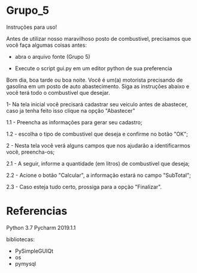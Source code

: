 # Grupo_5

Instruções para uso!

Antes de utilizar nosso maravilhoso posto de combustivel, precisamos que você faça algumas coisas antes:
* abra o arquivo fonte (Grupo 5)

* Execute o script gui.py em um editor python de sua preferencia

Bom dia, boa tarde ou boa noite. Você é um(a) motorista precisando de gasolina em um posto de auto abastecimento. Siga as instruções abaixo e você terá todo o combustivel que desejar.

1- Na tela inicial você precisará cadastrar seu veiculo antes de abastecer, caso ja tenha feito isso clique na opção  "Abastecer"

1.1 - Preencha as informações para gerar seu cadastro;

1.2 - escolha o tipo de combustivel que deseja e confirme no botão "OK";

2 - Nesta tela você verá alguns campos que nos ajudarão a identificarmos você, preencha-os;

2.1 - A seguir, informe a quantidade (em litros) de combustivel que deseja;

2.2 - Acione o botão "Calcular", a informação estará no campo "SubTotal";

2.3 - Caso esteja tudo certo, prossiga para a opção "Finalizar". 



# Referencias

Python 3.7 
Pycharm 2019.1.1

bibliotecas:
- PySimpleGUIQt
- os
- pymysql
